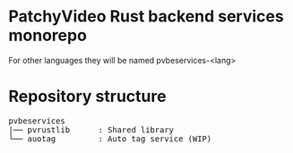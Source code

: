 # PatchyVideo Rust backend services monorepo
For other languages they will be named pvbeservices-\<lang\>

# Repository structure
<pre>
pvbeservices
|── pvrustlib      : Shared library
└── auotag         : Auto tag service (WIP)
</pre>
